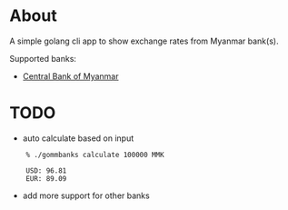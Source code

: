 About
=====
A simple golang cli app to show exchange rates from Myanmar bank(s).

Supported banks:
* [Central Bank of Myanmar](http://forex.cbm.gov.mm/)

TODO
====
* auto calculate based on input
```
    % ./gommbanks calculate 100000 MMK

    USD: 96.81
    EUR: 89.09
```
* add more support for other banks
